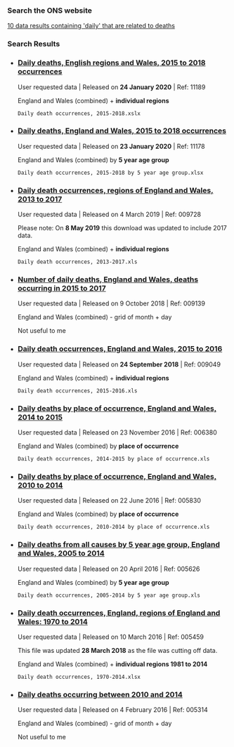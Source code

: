 ### Search the ONS website

[10 data results containing 'daily' that are related to deaths](https://www.ons.gov.uk/peoplepopulationandcommunity/birthsdeathsandmarriages/deaths/datalist?sortBy=release_date&query=daily&fromDateDay=&fromDateMonth=&fromDateYear=&toDateDay=&toDateMonth=&toDateYear=&size=10)



### Search Results


- ### [**Daily** deaths, English regions and Wales, 2015 to 2018 occurrences](https://www.ons.gov.uk/redir/eyJhbGciOiJIUzI1NiJ9.eyJpbmRleCI6MSwicGFnZVNpemUiOjEwLCJ0ZXJtIjoiZGFpbHkiLCJwYWdlIjoxLCJ1cmkiOiIvcGVvcGxlcG9wdWxhdGlvbmFuZGNvbW11bml0eS9iaXJ0aHNkZWF0aHNhbmRtYXJyaWFnZXMvZGVhdGhzL2FkaG9jcy8xMTE4OWRhaWx5ZGVhdGhzZW5nbGlzaHJlZ2lvbnNhbmR3YWxlczIwMTV0bzIwMThvY2N1cnJlbmNlcyIsImxpc3RUeXBlIjoiZGF0YWxpc3QifQ.WuOkTV2mLtBVk33j2Saqpat_nrZdcPBbBVb7Gpr5sNI)

  User requested data | Released on **24 January 2020** | Ref: 11189

  England and Wales (combined) + **individual regions**

  `Daily death occurrences, 2015-2018.xslx`

  

- ### [**Daily** deaths, England and Wales, 2015 to 2018 occurrences](https://www.ons.gov.uk/redir/eyJhbGciOiJIUzI1NiJ9.eyJpbmRleCI6MiwicGFnZVNpemUiOjEwLCJ0ZXJtIjoiZGFpbHkiLCJwYWdlIjoxLCJ1cmkiOiIvcGVvcGxlcG9wdWxhdGlvbmFuZGNvbW11bml0eS9iaXJ0aHNkZWF0aHNhbmRtYXJyaWFnZXMvZGVhdGhzL2FkaG9jcy8xMTE3OGRhaWx5ZGVhdGhzZW5nbGFuZGFuZHdhbGVzMjAxNXRvMjAxOG9jY3VycmVuY2VzIiwibGlzdFR5cGUiOiJkYXRhbGlzdCJ9.Io7MNJG9spG4jIy-JoNPvCb8oAg-pbESz0nQLDLC4PE)

  User requested data | Released on **23 January 2020** | Ref: 11178

  England and Wales (combined) by **5 year age group**

  `Daily death occurrences, 2015-2018 by 5 year age group.xlsx`

  

- ### [**Daily** death occurrences, regions of England and Wales, 2013 to 2017](https://www.ons.gov.uk/redir/eyJhbGciOiJIUzI1NiJ9.eyJpbmRleCI6MywicGFnZVNpemUiOjEwLCJ0ZXJtIjoiZGFpbHkiLCJwYWdlIjoxLCJ1cmkiOiIvcGVvcGxlcG9wdWxhdGlvbmFuZGNvbW11bml0eS9iaXJ0aHNkZWF0aHNhbmRtYXJyaWFnZXMvZGVhdGhzL2FkaG9jcy8wMDk3MjhkYWlseWRlYXRob2NjdXJyZW5jZXNyZWdpb25zb2ZlbmdsYW5kYW5kd2FsZXMyMDEzdG8yMDE2IiwibGlzdFR5cGUiOiJkYXRhbGlzdCJ9.HTPECUc3R7KoG_ZgiUWwgcyxNHYLgge2vVNWJD2h65c)

  User requested data | Released on 4 March 2019 | Ref: 009728

  Please note: On **8 May 2019** this download was updated to include 2017 data.

  England and Wales (combined)  + **individual regions**

  `Daily death occurrences, 2013-2017.xls`

  

- ### [Number of **daily** deaths, England and Wales, deaths occurring in 2015 to 2017](https://www.ons.gov.uk/redir/eyJhbGciOiJIUzI1NiJ9.eyJpbmRleCI6NCwicGFnZVNpemUiOjEwLCJ0ZXJtIjoiZGFpbHkiLCJwYWdlIjoxLCJ1cmkiOiIvcGVvcGxlcG9wdWxhdGlvbmFuZGNvbW11bml0eS9iaXJ0aHNkZWF0aHNhbmRtYXJyaWFnZXMvZGVhdGhzL2FkaG9jcy8wMDkxMzludW1iZXJvZmRhaWx5ZGVhdGhzZW5nbGFuZGFuZHdhbGVzZGVhdGhzb2NjdXJyaW5naW4yMDE1dG8yMDE3IiwibGlzdFR5cGUiOiJkYXRhbGlzdCJ9.4KVuEM9S_qIwL7nfutzgUrs2OkBZBcbwJxVLtFVBrM0)

  User requested data | Released on 9 October 2018 | Ref: 009139

  England and Wales (combined) - grid of month + day

  Not useful to me

  

- ### [**Daily** death occurrences, England and Wales, 2015 to 2016](https://www.ons.gov.uk/redir/eyJhbGciOiJIUzI1NiJ9.eyJpbmRleCI6NSwicGFnZVNpemUiOjEwLCJ0ZXJtIjoiZGFpbHkiLCJwYWdlIjoxLCJ1cmkiOiIvcGVvcGxlcG9wdWxhdGlvbmFuZGNvbW11bml0eS9iaXJ0aHNkZWF0aHNhbmRtYXJyaWFnZXMvZGVhdGhzL2FkaG9jcy8wMDkwNDlkYWlseWRlYXRob2NjdXJyZW5jZXNlbmdsYW5kYW5kd2FsZXMyMDE1dG8yMDE2IiwibGlzdFR5cGUiOiJkYXRhbGlzdCJ9.jC9e9PryBxidOlx3_PeKy2dhv0iqB_jPejYPFKvfOBk)

  User requested data | Released on **24 September 2018** | Ref: 009049

  England and Wales (combined)  + **individual regions**

  `Daily death occurrences, 2015-2016.xls`

  

- ### [**Daily** deaths by place of occurrence, England and Wales, 2014 to 2015](https://www.ons.gov.uk/redir/eyJhbGciOiJIUzI1NiJ9.eyJpbmRleCI6NiwicGFnZVNpemUiOjEwLCJ0ZXJtIjoiZGFpbHkiLCJwYWdlIjoxLCJ1cmkiOiIvcGVvcGxlcG9wdWxhdGlvbmFuZGNvbW11bml0eS9iaXJ0aHNkZWF0aHNhbmRtYXJyaWFnZXMvZGVhdGhzL2FkaG9jcy8wMDYzODBkYWlseWRlYXRoc2J5cGxhY2VvZm9jY3VycmVuY2VlbmdsYW5kYW5kd2FsZXMyMDE0dG8yMDE1IiwibGlzdFR5cGUiOiJkYXRhbGlzdCJ9.3W_4W579kgkjbLzpl62jgT60KM2IBzUKgRj3qYJIyfw)

  User requested data | Released on 23 November 2016 | Ref: 006380

  England and Wales (combined) by **place of occurrence**

  `Daily death occurrences, 2014-2015 by place of occurrence.xls`

  

- ### [**Daily** deaths by place of occurrence, England and Wales, 2010 to 2014](https://www.ons.gov.uk/redir/eyJhbGciOiJIUzI1NiJ9.eyJpbmRleCI6NywicGFnZVNpemUiOjEwLCJ0ZXJtIjoiZGFpbHkiLCJwYWdlIjoxLCJ1cmkiOiIvcGVvcGxlcG9wdWxhdGlvbmFuZGNvbW11bml0eS9iaXJ0aHNkZWF0aHNhbmRtYXJyaWFnZXMvZGVhdGhzL2FkaG9jcy8wMDU4MzBkYWlseWRlYXRoc2J5cGxhY2VvZm9jY3VycmVuY2VlbmdsYW5kYW5kd2FsZXMyMDEwdG8yMDE0IiwibGlzdFR5cGUiOiJkYXRhbGlzdCJ9.TGCLA70Nn25SOIRZnXBxWW0cWseZVrOiB6d1pQI5Sdw)

  User requested data | Released on 22 June 2016 | Ref: 005830

  England and Wales (combined) by **place of occurrence**

  `Daily death occurrences, 2010-2014 by place of occurrence.xls`

  

- ### [**Daily** deaths from all causes by 5 year age group, England and Wales, 2005 to 2014](https://www.ons.gov.uk/redir/eyJhbGciOiJIUzI1NiJ9.eyJpbmRleCI6OCwicGFnZVNpemUiOjEwLCJ0ZXJtIjoiZGFpbHkiLCJwYWdlIjoxLCJ1cmkiOiIvcGVvcGxlcG9wdWxhdGlvbmFuZGNvbW11bml0eS9iaXJ0aHNkZWF0aHNhbmRtYXJyaWFnZXMvZGVhdGhzL2FkaG9jcy8wMDU2MjZkYWlseWRlYXRoc2Zyb21hbGxjYXVzZXNieTV5ZWFyYWdlZ3JvdXBlbmdsYW5kYW5kd2FsZXMyMDA1dG8yMDE0IiwibGlzdFR5cGUiOiJkYXRhbGlzdCJ9.OyshinYk2AR-yptXqz3bCrhyzCQ8y1oCITFyvuNCHVU)

  User requested data | Released on 20 April 2016 | Ref: 005626

  England and Wales (combined) by **5 year age group**

  `Daily death occurrences, 2005-2014 by 5 year age group.xls`

  

- ### [**Daily** death occurrences, England, regions of England and Wales: 1970 to 2014](https://www.ons.gov.uk/redir/eyJhbGciOiJIUzI1NiJ9.eyJpbmRleCI6OSwicGFnZVNpemUiOjEwLCJ0ZXJtIjoiZGFpbHkiLCJwYWdlIjoxLCJ1cmkiOiIvcGVvcGxlcG9wdWxhdGlvbmFuZGNvbW11bml0eS9iaXJ0aHNkZWF0aHNhbmRtYXJyaWFnZXMvZGVhdGhzL2FkaG9jcy8wMDU0NTlkYWlseWRlYXRob2NjdXJyZW5jZXNlbmdsYW5kcmVnaW9uc29mZW5nbGFuZGFuZHdhbGVzMTk3MHRvMjAxNCIsImxpc3RUeXBlIjoiZGF0YWxpc3QifQ.mnWlZXFTzvCGAhOBsIiSTCGM6GReevX6Sz5wVnmafSk)

  User requested data | Released on 10 March 2016 | Ref: 005459

  This file was updated **28 March 2018** as the file was cutting off data.

  England and Wales (combined)  + **individual regions 1981 to 2014**

  `Daily death occurrences, 1970-2014.xlsx`

  

- ### [**Daily** deaths occurring between 2010 and 2014](https://www.ons.gov.uk/redir/eyJhbGciOiJIUzI1NiJ9.eyJpbmRleCI6MTAsInBhZ2VTaXplIjoxMCwidGVybSI6ImRhaWx5IiwicGFnZSI6MSwidXJpIjoiL3Blb3BsZXBvcHVsYXRpb25hbmRjb21tdW5pdHkvYmlydGhzZGVhdGhzYW5kbWFycmlhZ2VzL2RlYXRocy9hZGhvY3MvMDA1MzE0ZGFpbHlkZWF0aHNvY2N1cnJpbmdiZXR3ZWVuMjAxMGFuZDIwMTQiLCJsaXN0VHlwZSI6ImRhdGFsaXN0In0.51Xx0MmTisweQ1hKpma3oyMsGSYA8K7Mix2dy5NXDLY)

  User requested data | Released on 4 February 2016 | Ref: 005314

  England and Wales (combined) - grid of month + day

  Not useful to me